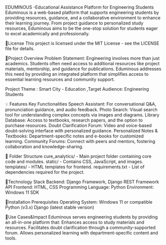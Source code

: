 EDUMINOUS -Educational Assistance Platform for Engineering Students
Eduminous is a web-based platform that supports engineering students by providing resources, guidance, and a collaborative environment to enhance their learning journey. From project guidance to personalized study resources, Eduminous aims to be the one-stop solution for students eager to excel academically and professionally.

📜License
This project is licensed under the MIT License - see the LICENSE file for details.

📜Project Overview
Problem Statement:
Engineering involves more than just academics. Students often need access to additional resources like project materials, mentorship, and guidance for publications. Eduminous addresses this need by providing an integrated platform that simplifies access to essential learning resources and community support.

Project Theme : Smart City - Education
,Target Audience: Engineering Students

💡 Features
Key Functionalities
Speech Assistant: For conversational Q&A, pronunciation guidance, and audio feedback.
Photo Search: Visual search tool for understanding complex concepts via images and diagrams.
Library Database: Access to textbooks, research papers, and the option to purchase resources.
Doubt Clarification Forum: Video and voice-based doubt-solving interface with personalized guidance.
Personalized Notes & Textbooks: Department-specific notes and e-books for customized learning.
Community Forums: Connect with peers and mentors, fostering collaboration and knowledge-sharing.

📂 Folder Structure
cure_analytics/ - Main project folder containing core code and modules.
static/ - Contains CSS, JavaScript, and images.
templates/ - HTML templates for frontend.
requirements.txt - List of dependencies required for the project.

📐Technology Stack
Backend: Django Framework, Django REST Framework API
Frontend: HTML, CSS
Programming Language: Python
Environment: Windows 11 SDK

🚀Installation
Prerequisites
Operating System: Windows 11 or compatible
Python (v3.x)
Django (latest stable version)

💼Use Cases&Impact
Eduminous serves engineering students by providing an all-in-one platform that:
Enhances access to study materials and resources.
Facilitates doubt clarification through a community-supported forum.
Allows personalized learning with department-specific content and tools.
 
